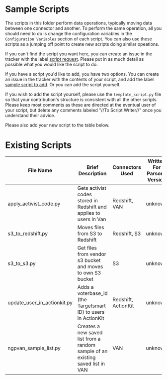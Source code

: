 # Sample Scripts

The scripts in this folder perform data operations, typically moving data between one connector and another. To perform the same operation, all you should need to do is change the configuration variables in the `Configuration Variables` section of each script. You can also use these scripts as a jumping off point to create new scripts doing similar opeations.

If you can't find the script you want here, you can create an issue in the tracker with the label [script request](https://github.com/move-coop/parsons/labels/script%20request). Please put in as much detail as possible what you would like the script to do.

If you have a script you'd like to add, you have two options. You can create an issue in the tracker with the contents of your script, and add the label [sample script to add](https://github.com/move-coop/parsons/labels/script%20to%20add). Or you can add the script yourself.

If you wish to add the script yourself, please use the `template_script.py` file so that your contribution's structure is consistent with all the other scripts.  Please keep most comments as these are directed at the eventual user of your script, but delete any comments labeled "//To Script Writer//" once you understand their advice.

Please also add your new script to the table below.

# Existing Scripts

| File Name   | Brief Description |  Connectors Used   | Written For Parsons Version |
| ----------- | ----------- |  ----------- | ----------- |
| apply_activist_code.py  | Gets activist codes stored in Redshift and applies to users in Van | Redshift, VAN| unknown |
| s3_to_redshift.py  |  Moves files from S3 to Redshift| Redshift, S3| unknown |
| s3_to_s3.py | Get files from vendor s3 bucket and moves to own S3 bucket | S3 |  unknown  |
| update_user_in_actionkit.py | Adds a voterbase_id (the Targetsmart ID) to users in ActionKit |Redshift, ActionKit |  unknown  |
| ngpvan_sample_list.py | Creates a new saved list from a random sample of an existing saved list in VAN | VAN | unknown |
